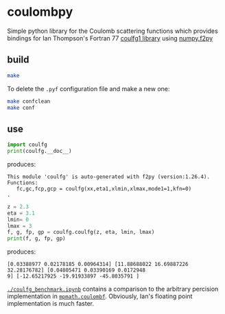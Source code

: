 # coulombpy
Simple python library for the Coulomb scattering functions which provides bindings for Ian Thompson's Fortran 77 [coulfg1 library](http://www.fresco.org.uk/functions.htm) using [numpy.f2py](https://numpy.org/doc/stable/f2py/)

## build

```bash
make 
```

To delete the `.pyf` configuration file and make a new one:

```bash
make confclean
make conf
```

## use

```python
import coulfg
print(coulfg.__doc__)
```
produces:

 ```
This module 'coulfg' is auto-generated with f2py (version:1.26.4).
Functions:
    fc,gc,fcp,gcp = coulfg(xx,eta1,xlmin,xlmax,mode1=1,kfn=0)
.
 ```

```python
z = 2.3
eta = 3.1
lmin= 0
lmax = 3
f, g, fp, gp = coulfg.coulfg(z, eta, lmin, lmax)
print(f, g, fp, gp)
```

produces:

```
[0.03388977 0.02178185 0.00964314] [11.88688022 16.69887226 32.28176782] [0.04805471 0.03390169 0.0172948
9] [-12.65217925 -19.91933897 -45.8035791 ]

```

 
[`./coulfg_benchmark.ipynb`](https://github.com/beykyle/coulombpy/blob/main/coulfg_benchmark.ipynb) contains a comparison to the arbitrary percision implementation in [`mpmath.coulombf`](https://mpmath.org/doc/0.18/functions/bessel.html#coulombf). Obviously, Ian's floating point implementation is much faster.
